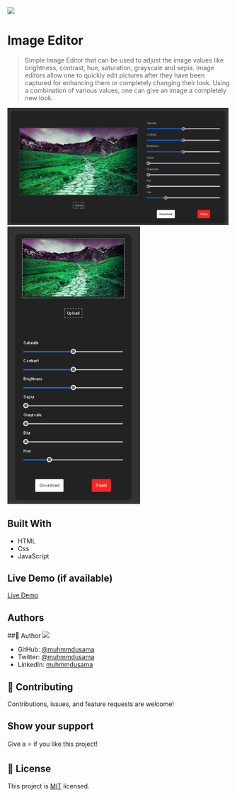 ![](https://img.shields.io/badge/Microverse-blueviolet)

# Image Editor

> Simple Image Editor that can be used to adjust the image values like brightness, contrast, hue, saturation, grayscale and sepia. Image editors allow one to quickly edit pictures after they have been captured for enhancing them or completely changing their look. Using a combination of various values, one can give an image a completely new look.

<img src='./img/desk.png' width='500px'/>
<img src='./img/mobil.png' width='300px'/>


## Built With

- HTML
- Css
- JavaScript

## Live Demo (if available)

[Live Demo](https://muhmmdusama.github.io/)

## Authors

##👤 Author
<img src="https://avatars.githubusercontent.com/u/45886560?s=400&u=398b393687a05aa7e82482a81f0ed9c418f8f440&v=4" width="50px"/>

- GitHub: [@muhmmdusama](https://github.com/muhmmdusama)
- Twitter: [@muhmmdusama](https://twitter.com/muhmmdusama)
- LinkedIn: [muhmmdusama](https://linkedin.com/in/muhmmdusama)

## 🤝 Contributing

Contributions, issues, and feature requests are welcome!

## Show your support

Give a ⭐️ if you like this project!

## 📝 License

This project is [MIT](./MIT.md) licensed.
